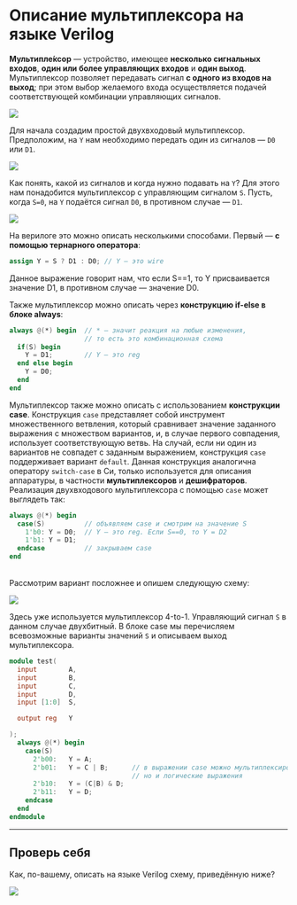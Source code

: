 # Описание мультиплексора на языке Verilog

**Мультипле́ксор** — устройство, имеющее **несколько сигнальных входов**, **один или более управляющих входов** и **один выход**. Мультиплексор позволяет передавать сигнал **с одного из входов на выход**; при этом выбор желаемого входа осуществляется подачей соответствующей комбинации управляющих сигналов.

![](../../../technical/Labs/Pic/multiplexors_4.png)


Для начала создадим простой двухвходовый мультиплексор. Предположим, на `Y` нам необходимо передать один из сигналов — `D0` или `D1`. 

![](../../../technical/Labs/Pic/multiplexors_1.png)


Как понять, какой из сигналов и когда нужно подавать на `Y`? Для этого нам понадобится мультиплексор с  управляющим сигналом `S`.  Пусть, когда `S=0`, на `Y` подаётся сигнал `D0`, в противном случае — `D1`. 

![](../../../technical/Labs/Pic/multiplexors_2.png)

На верилоге это можно описать несколькими способами. Первый — **с помощью тернарного оператора**:

```Verilog
assign Y = S ? D1 : D0; // Y — это wire
```
Данное выражение говорит нам, что если S==1, то Y присваивается значение D1, в противном случае — значение D0. 

Также мультиплексор можно описать через **конструкцию if-else в блоке always**:

```Verilog
always @(*) begin  // * — значит реакция на любые изменения,
                   // то есть это комбинационная схема
  if(S) begin
    Y = D1;        // Y — это reg
  end else begin
    Y = D0;
  end
end
```

Мультиплексор также можно описать с использованием **конструкции case**.
Конструкция `case` представляет собой инструмент множественного ветвления, который сравнивает значение заданного выражения с множеством вариантов, и, в случае первого совпадения, использует соответствующую ветвь. На случай, если ни один из вариантов не совпадет с заданным выражением, конструкция `case` поддерживает вариант `default`. Данная конструкция аналогична оператору `switch-case` в Си, только используется для описания аппаратуры, в частности **мультиплексоров** и **дешифраторов**.
Реализация двухвходового мультиплексора с помощью `case` может выглядеть так:

```Verilog
always @(*) begin
  case(S)          // объявляем case и смотрим на значение S
    1'b0: Y = D0;  // Y — это reg. Если S==0, то Y = D2
    1'b1: Y = D1;  
  endcase          // закрываем case
end
```

<br>
Рассмотрим вариант посложнее и опишем следующую схему:


![](../../../technical/Labs/Pic/multiplexors_3.png)

Здесь уже используется мультиплексор 4-to-1. Управляющий сигнал `S` в данном случае двухбитный. В блоке case мы перечисляем всевозможные варианты значений `S` и описываем выход мультиплексора.


```Verilog
module test(
  input        A, 
  input        B, 
  input        C, 
  input        D, 
  input [1:0]  S, 

  output reg   Y

);
  always @(*) begin
    case(S)          
      2'b00:   Y = A;  
      2'b01:   Y = C | B;      // в выражении case можно мультиплексировать не только провода, 
                               // но и логические выражения
      2'b10:   Y = (C|B) & D;  
      2'b11:   Y = D;  
    endcase          
  end
endmodule
```

___
## Проверь себя

Как, по-вашему, описать на языке Verilog схему, приведённую ниже?

![](../../../technical/Labs/Pic/multiplexors_5.png)